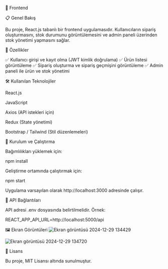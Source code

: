 🌟 Frontend

📋 Genel Bakış

Bu proje, React.js tabanlı bir frontend uygulamasıdır. Kullanıcıların sipariş oluşturmasını, stok durumunu görüntülemesini ve admin paneli üzerinden stok yönetimi yapmasını sağlar.

🚀 Özellikler

✅ Kullanıcı girişi ve kayıt olma (JWT kimlik doğrulama)
✅ Ürün listesi görüntüleme
✅ Sipariş oluşturma ve sipariş geçmişini görüntüleme
✅ Admin paneli ile ürün ve stok yönetimi

🛠 Kullanılan Teknolojiler

React.js

JavaScript

Axios (API istekleri için)

Redux (State yönetimi)

Bootstrap / Tailwind (Stil düzenlemeleri)

🔧 Kurulum ve Çalıştırma

Bağımlılıkları yüklemek için:

npm install

Geliştirme ortamında çalıştırmak için:

npm start

Uygulama varsayılan olarak http://localhost:3000 adresinde çalışır.

🔗 API Bağlantıları

API adresi .env dosyasında belirtilmelidir. Örnek:

REACT_APP_API_URL=http://localhost:5000/api

🖼 Ekran Görüntüleri
![Ekran görüntüsü 2024-12-29 134429](https://github.com/user-attachments/assets/b5395274-5acb-4144-9ede-5f60722a0a7d)


![Ekran görüntüsü 2024-12-29 134720](https://github.com/user-attachments/assets/ffba354f-3db0-4b2d-8e66-8b9f038d74aa)



📜 Lisans

Bu proje, MIT Lisansı altında sunulmuştur.


